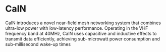 # CaIN
CaIN introduces a novel near-field mesh networking system that combines ultra-low power with low-latency performance. Operating in the VHF frequency band at 40MHz, CaIN uses capacitive and inductive effects to transmit data efficiently, achieving sub-microwatt power consumption and sub-millisecond wake-up times

